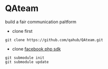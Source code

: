 QAteam
======

build a fair communication paltform

- clone first
```
git clone https://github.com/qahub/QAteam.git
```	
- clone [facebook php sdk](https://github.com/facebook/facebook-php-sdk)
```
git submodule init
git submodule update
```
